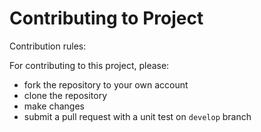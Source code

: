 # Contributing to Project

Contribution rules:

For contributing to this project, please:
* fork the repository to your own account
* clone the repository
* make changes
* submit a pull request with a unit test on `develop` branch
